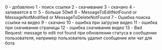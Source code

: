 0 - добавлено
1 - поиск ссылки
2 - скачивание
3 - скачано
4 - заливается в тг
5 - больше 50мб
6 - MessageToEditNotFound or MessageNotModified or MessageToDeleteNotFound
7 - Ошибка поиска ссылки на видео
9 - скачано
10 - ошибка при загрузке видео
11 - ошибка при скачивании страницы
12 - ошибка скачивания видео
13 - Bad Request: message to edit not found при обновлении статуса в сообщении пользователя, например пользователь удалил сообщение или чат для бота